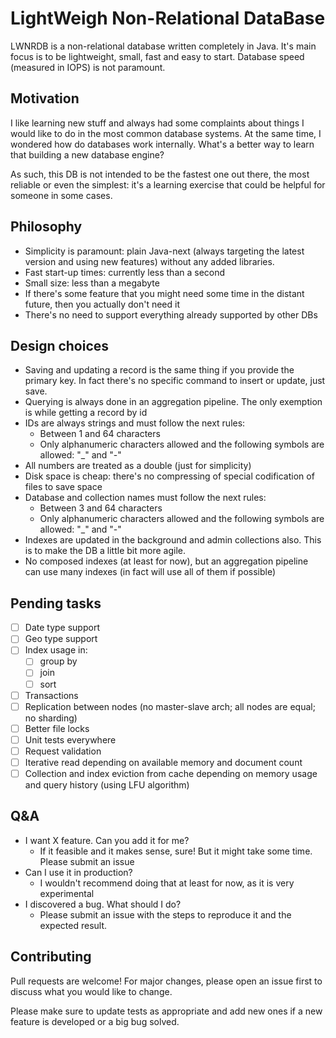 # LightWeigh Non-Relational DataBase

LWNRDB is a non-relational database written completely in Java. It's main focus is to be lightweight, small, fast and easy to start.
Database speed (measured in IOPS) is not paramount.

## Motivation

I like learning new stuff and always had some complaints about things I would like to do in the most common database systems. At the same time, I wondered how do databases work internally. What's a better way to learn that building a new database engine?

As such, this DB is not intended to be the fastest one out there, the most reliable or even the simplest: it's a learning exercise that could be helpful for someone in some cases. 

## Philosophy

- Simplicity is paramount: plain Java-next (always targeting the latest version and using new features) without any added libraries.
- Fast start-up times: currently less than a second
- Small size: less than a megabyte
- If there's some feature that you might need some time in the distant future, then you actually don't need it
- There's no need to support everything already supported by other DBs

## Design choices

- Saving and updating a record is the same thing if you provide the primary key. In fact there's no specific command to insert or update, just save.
- Querying is always done in an aggregation pipeline. The only exemption is while getting a record by id
- IDs are always strings and must follow the next rules: 
  - Between 1 and 64 characters
  - Only alphanumeric characters allowed and the following symbols are allowed: "_" and "-"
- All numbers are treated as a double (just for simplicity)
- Disk space is cheap: there's no compressing of special codification of files to save space
- Database and collection names must follow the next rules:
  - Between 3 and 64 characters
  - Only alphanumeric characters allowed and the following symbols are allowed: "_" and "-"
- Indexes are updated in the background and admin collections also. This is to make the DB a little bit more agile.
- No composed indexes (at least for now), but an aggregation pipeline can use many indexes (in fact will use all of them if possible)

## Pending tasks

- [ ] Date type support
- [ ] Geo type support
- [ ] Index usage in:
  - [ ] group by
  - [ ] join
  - [ ] sort
- [ ] Transactions
- [ ] Replication between nodes (no master-slave arch; all nodes are equal; no sharding)
- [ ] Better file locks
- [ ] Unit tests everywhere
- [ ] Request validation
- [ ] Iterative read depending on available memory and document count
- [ ] Collection and index eviction from cache depending on memory usage and query history (using LFU algorithm)

## Q&A

- I want X feature. Can you add it for me?
  - If it feasible and it makes sense, sure! But it might take some time. Please submit an issue
- Can I use it in production?
  - I wouldn't recommend doing that at least for now, as it is very experimental
- I discovered a bug. What should I do?
  - Please submit an issue with the steps to reproduce it and the expected result.

## Contributing

Pull requests are welcome! For major changes, please open an issue first
to discuss what you would like to change.

Please make sure to update tests as appropriate and add new ones if a new feature is developed or a big bug solved.
